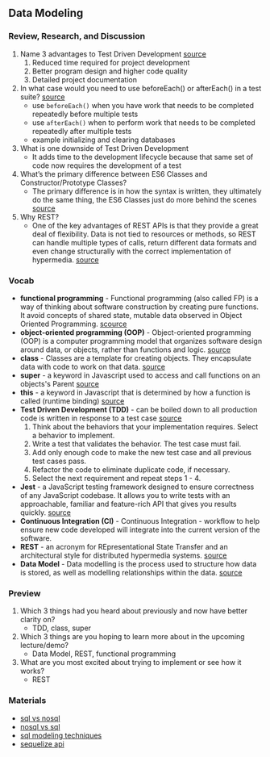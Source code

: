 ## Data Modeling

### Review, Research, and Discussion
1. Name 3 advantages to Test Driven Development [source](https://www.codica.com/blog/test-driven-development-benefits/)
   1. Reduced time required for project development
   2. Better program design and higher code quality
   3. Detailed project documentation
2. In what case would you need to use beforeEach() or afterEach() in a test suite? [source](https://jestjs.io/docs/setup-teardown)
   - use `beforeEach()` when you have work that needs to be completed repeatedly before multiple tests
   - use `afterEach()` when to perform work that needs to be completed repeatedly after multiple tests
   - example initializing and clearing databases
3. What is one downside of Test Driven Development
   - It adds time to the development lifecycle because that same set of code now requires the development of a test
4. What’s the primary difference between ES6 Classes and Constructor/Prototype Classes?
   - The primary difference is in how the syntax is written, they ultimately do the same thing, the ES6 Classes just do more behind the scenes [source](https://www.youtube.com/watch?v=XoQKXDWbL1M)
5. Why REST?
   - One of the key advantages of REST APIs is that they provide a great deal of flexibility. Data is not tied to resources or methods, so REST can handle multiple types of calls, return different data formats and even change structurally with the correct implementation of hypermedia. [source](https://www.mulesoft.com/resources/api/restful-api)

### Vocab
- **functional programming** - Functional programming (also called FP) is a way of thinking about software construction by creating pure functions. It avoid concepts of shared state, mutable data observed in Object Oriented Programming. [scource](https://www.guru99.com/functional-programming-tutorial.html)
- **object-oriented programming (OOP)** - Object-oriented programming (OOP) is a computer programming model that organizes software design around data, or objects, rather than functions and logic. [source](https://searchapparchitecture.techtarget.com/definition/object-oriented-programming-OOP)
- **class** - Classes are a template for creating objects. They encapsulate data with code to work on that data. [source](https://developer.mozilla.org/en-US/docs/Web/JavaScript/Reference/Classes)
- **super** - a keyword in Javascript used to access and call functions on an objects's Parent [source](https://developer.mozilla.org/en-US/docs/Web/JavaScript/Reference/Operators/super)
- **this** - a keyword in Javascript that is determined by how a function is called (runtime binding) [source](https://developer.mozilla.org/en-US/docs/Web/JavaScript/Reference/Operators/this#The_bind_method)
- **Test Driven Development (TDD)** -  can be boiled down to all production code is written in response to a test case [source](https://www.ibm.com/garage/method/practices/code/practice_test_driven_development/)
  1. Think about the behaviors that your implementation requires. Select a behavior to implement.
  2. Write a test that validates the behavior. The test case must fail.
  3. Add only enough code to make the new test case and all previous test cases pass.
  4. Refactor the code to eliminate duplicate code, if necessary.
  5. Select the next requirement and repeat steps 1 - 4.
- **Jest** - a JavaScript testing framework designed to ensure correctness of any JavaScript codebase. It allows you to write tests with an approachable, familiar and feature-rich API that gives you results quickly. [source](https://jestjs.io/)
- **Continuous Integration (CI)** - Continuous Integration - workflow to help ensure new code developed will integrate into the current version of the software.
- **REST** - an acronym for REpresentational State Transfer and an architectural style for distributed hypermedia systems. [source](https://restfulapi.net/)
- **Data Model** - Data modelling is the process used to structure how data is stored, as well as modelling relationships within the data. [source](https://understandingdata.com/what-is-data-modelling/)

### Preview
1. Which 3 things had you heard about previously and now have better clarity on?
   - TDD, class, super
2. Which 3 things are you hoping to learn more about in the upcoming lecture/demo?
   - Data Model, REST, functional programming
3. What are you most excited about trying to implement or see how it works?
   - REST

### Materials
- [sql vs nosql](https://www.youtube.com/watch?v=ZS_kXvOeQ5Y)
- [nosql vs sql](https://www.thegeekstuff.com/2014/01/sql-vs-nosql-db/?utm_source=tuicool)
- [sql modeling techniques](https://www.essentialsql.com/get-ready-to-learn-sql-7-simplified-data-modeling/)
- [sequelize api](https://sequelize.org/master/)